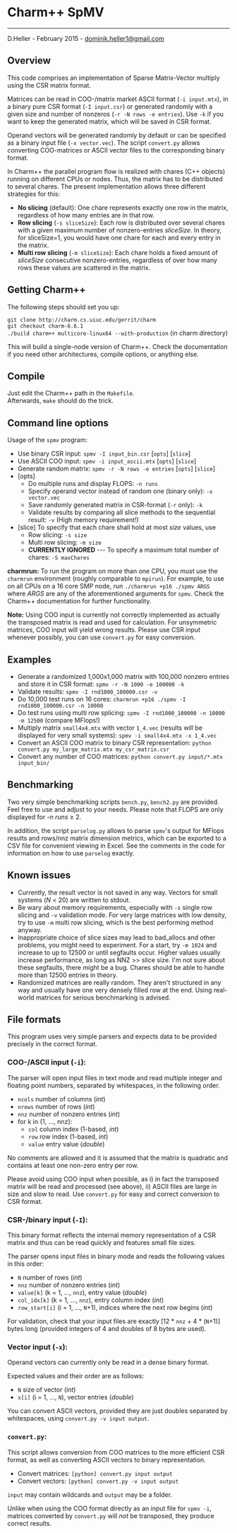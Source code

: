 # Charm++ SpMV #

----------
D.Heller - February 2015 - dominik.heller1@gmail.com

## Overview ##

This code comprises an implementation of Sparse Matrix-Vector multiply using the CSR matrix format.

Matrices can be read in COO-/matrix market ASCII format (`-i input.mtx`), in a binary pure CSR format (`-I input.csr`) or generated randomly with a given size and number of nonzeros (`-r -N rows -e entries`). Use `-k` if you want to keep the generated matrix, which will be saved in CSR format.

Operand vectors will be generated randomly by default or can be specified as a binary input file (`-x vector.vec`).
The script `convert.py` allows converting COO-matrices or ASCII vector files to the corresponding binary format.

In Charm++ the parallel program flow is realized with chares (C++ objects) running on different CPUs or nodes. Thus, the matrix has to be distributed to several chares.
The present implementation allows three different strategies for this:

- **No slicing** (default):
One chare represents exactly one row in the matrix, regardless of how many entries are in that row.
- **Row slicing** (`-s sliceSize`):
Each row is distributed over several chares with a given maximum number of nonzero-entries *sliceSize*. In theory, for sliceSize=1, you would have one chare for each and every entry in the matrix.
- **Multi row slicing** (`-m sliceSize`):
Each chare holds a fixed amount of *sliceSize* consecutive nonzero-entries, regardless of over how many rows these values are scattered in the matrix.


## Getting Charm++

The following steps should set you up:

`git clone http://charm.cs.uiuc.edu/gerrit/charm`  
`git checkout charm-6.6.1`  
`./build charm++ multicore-linux64 --with-production` (in charm directory)

This will build a single-node version of Charm++. Check the documentation if you need other architectures, compile options, or anything else.

## Compile ##

Just edit the Charm++ path in the `Makefile`.  
Afterwards, `make` should do the trick.


## Command line options ##

Usage of the `spmv` program:

- Use binary CSR input: `spmv -I input_bin.csr`      [`opts`] [`slice`]
- Use ASCII COO input: `spmv -i input_ascii.mtx`    [`opts`] [`slice`]
- Generate random matrix: `spmv -r -N rows -e entries` [`opts`] [`slice`]
- [opts]
  * Do multiple runs and display FLOPS: `-n runs`
  * Specify operand vector instead of random one (binary only): `-x vector.vec`
  * Save randomly generated matrix in CSR-format (`-r` only): `-k`
  * Validate results by comparing all slice methods to the sequential result: `-v`
    (High memory requirement!)
- [slice]
  To specify that each chare shall hold at most *size* values, use
  * Row slicing: `-s size`
  * Multi row slicing: `-m size`
  * **CURRENTLY IGNORED** --- To specify a maximum total number of chares: `-S maxChares`

**charmrun:** To run the program on more than one CPU, you must use the `charmrun` environment (roughly comparable to `mpirun`).
For example, to use on all CPUs on a 16 core SMP node, run `./charmrun +p16 ./spmv ARGS` where *ARGS* are any of the aforementioned arguments for `spmv`.
Check the Charm++ documentation for further functionality.


**Note:** Using COO input is currently not correctly implemented as actually the transposed matrix is read and used for calculation.
For unsymmetric matrices, COO input will yield wrong results.
Please use CSR input whenever possibly, you can use `convert.py` for easy conversion.

## Examples ##

- Generate a randomized 1,000x1,000 matrix with 100,000 nonzero entries and store it in CSR format: `spmv -r -N 1000 -e 100000 -k`
- Validate results: `spmv -I rnd1000_100000.csr -v`
- Do 10,000 test runs on 16 cores: `charmrun +p16 ./spmv -I rnd1000_100000.csr -n 10000`
- Do test runs using multi row splicing: `spmv -I rnd1000_100000 -n 10000 -m 12500` (compare MFlops!)
- Multiply matrix `small4x4.mtx` with vector `1_4.vec` (results will be displayed for very small systems): `spmv -i small4x4.mtx -x 1_4.vec`
- Convert an ASCII COO matrix to binary CSR representation: `python convert.py my_large_matrix.mtx my_csr_matrix.csr`
- Convert any number of COO matrices: `python convert.py input/*.mtx input_bin/`


## Benchmarking ##

Two very simple benchmarking scripts `bench.py`, `bench2.py` are provided.
Feel free to use and adjust to your needs.
Please note that FLOPS are only displayed for *-n runs* &ge; 2.

In addition, the script `parselog.py` allows to parse `spmv`'s output for MFlops results and rows/nnz matrix dimension metrics, which can be exported to a CSV file for convenient viewing in Excel. See the comments in the code for information on how to use `parselog` exactly. 


## Known issues ##

* Currently, the result vector is not saved in any way. Vectors for small systems (*N* < 20) are written to stdout.
* Be wary about memory requirements, especially with `-s` single row slicing and `-v` validation mode. For very large matrices with low density, try to use `-m` multi row slicing, which is the best performing method anyway.
* Inappropriate choice of slice sizes may lead to bad_allocs and other problems, you might need to experiment. For a start, try `-m 1024` and increase to up to 12500 or until segfaults occur. Higher values usually increase performance, as long as NNZ >> slice size.
I'm not sure about these segfaults, there might be a bug. Chares should be able to handle more than 12500 entries in theory.
* Randomized matrices are really random. They aren't structured in any way and usually have one very densely filled row at the end. Using real-world matrices for serious benchmarking is advised.


## File formats ##

This program uses very simple parsers and expects data to be provided precisely in the correct format.

### COO-/ASCII input (`-i`): ###
The parser will open input files in text mode and read multiple integer and floating point numbers, separated by whitespaces, in the following order.

- `ncols` number of columns (*int*)
- `nrows` number of rows (*int*)
- `nnz` number of nonzero entries (*int*)
- for k in {1, ..., nnz}:
  * `col` column index (1-based, *int*)
  * `row` row index (1-based, *int*)
  * `value` entry value (*double*)

No comments are allowed and it is assumed that the matrix is quadratic and contains at least one non-zero entry per row.

Please avoid using COO input when possible, as i) in fact the transposed matrix will be read and processed (see above), ii) ASCII files are large in size and slow to read. Use `convert.py` for easy and correct conversion to CSR format.

### CSR-/binary input (`-I`): ###
This binary format reflects the internal memory representation of a CSR matrix and thus can be read quickly and features small file sizes.

The parser opens input files in binary mode and reads the following values in this order:

- `N` number of rows (*int*)
- `nnz` number of nonzero entries (*int*)
- `value[k]` (k = 1, ..., `nnz`),  entry value (*double*)
- `col_idx[k]` (k = 1, ..., `nnz`),  entry column index (*int*)
- `row_start[i]` (i = 1, ..., `N`+1),  indices where the next row begins (*int*)

For validation, check that your input files are exactly [12 * `nnz` + 4 * (`N`+1)] bytes long (provided integers of 4 and doubles of 8 bytes are used).


### Vector input (`-x`): ###

Operand vectors can currently only be read in a dense binary format.

Expected values and their order are as follows:

- `N` size of vector (*int*)
- `x[i]` (i = 1, ..., `N`), vector entries (*double*)

You can convert ASCII vectors, provided they are just doubles separated by whitespaces, using `convert.py -v input output`.


### `convert.py`: ###

This script allows conversion from COO matrices to the more efficient CSR format, as well as converting ASCII vectors to binary representation.

- Convert matrices: `[python] convert.py input output`
- Convert vectors: `[python] convert.py -v input output`

`input` may contain wildcards and `output` may be a folder.

Unlike when using the COO format directly as an input file for `spmv -i`, matrices converted by `convert.py` will *not* be transposed, they produce correct results.